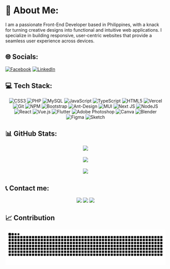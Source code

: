 # 💫 About Me:
I am a passionate Front-End Developer based in Philippines, with a knack for turning creative designs into functional and intuitive web applications. I specialize in building responsive, user-centric websites that provide a seamless user experience across devices.

## 🌐 Socials:
[![Facebook](https://img.shields.io/badge/Facebook-%231877F2.svg?logo=Facebook&logoColor=white)](https://facebook.com/stefanie.asaytono.5) [![LinkedIn](https://img.shields.io/badge/LinkedIn-%230077B5.svg?logo=linkedin&logoColor=white)](https://www.linkedin.com/in/stefanie-asaytono-6a4607246?utm_source=share&utm_campaign=share_via&utm_content=profile&utm_medium=android_app) 

## 💻 Tech Stack:
<div align=center>
  
![CSS3](https://img.shields.io/badge/css3-%231572B6.svg?style=for-the-badge&logo=css3&logoColor=white) 
![PHP](https://img.shields.io/badge/php-%23777BB4.svg?style=for-the-badge&logo=php&logoColor=white) 
![MySQL](https://img.shields.io/badge/mysql-4479A1.svg?style=for-the-badge&logo=mysql&logoColor=white) 
![JavaScript](https://img.shields.io/badge/javascript-%23323330.svg?style=for-the-badge&logo=javascript&logoColor=%23F7DF1E) 
![TypeScript](https://img.shields.io/badge/typescript-%23007ACC.svg?style=for-the-badge&logo=typescript&logoColor=white) 
![HTML5](https://img.shields.io/badge/html5-%23E34F26.svg?style=for-the-badge&logo=html5&logoColor=white) 
![Vercel](https://img.shields.io/badge/vercel-%23000000.svg?style=for-the-badge&logo=vercel&logoColor=white) 
![Git](https://img.shields.io/badge/git-%23F05033.svg?style=for-the-badge&logo=git&logoColor=white)
![NPM](https://img.shields.io/badge/NPM-%23CB3837.svg?style=for-the-badge&logo=npm&logoColor=white) 
![Bootstrap](https://img.shields.io/badge/bootstrap-%238511FA.svg?style=for-the-badge&logo=bootstrap&logoColor=white) 
![Ant-Design](https://img.shields.io/badge/-AntDesign-%230170FE?style=for-the-badge&logo=ant-design&logoColor=white) 
![MUI](https://img.shields.io/badge/MUI-%230081CB.svg?style=for-the-badge&logo=mui&logoColor=white) 
![Next JS](https://img.shields.io/badge/Next-black?style=for-the-badge&logo=next.js&logoColor=white) 
![NodeJS](https://img.shields.io/badge/node.js-6DA55F?style=for-the-badge&logo=node.js&logoColor=white) 
![React](https://img.shields.io/badge/react-%2320232a.svg?style=for-the-badge&logo=react&logoColor=%2361DAFB) 
![Vue.js](https://img.shields.io/badge/vue.js-%2335495e.svg?style=for-the-badge&logo=vuedotjs&logoColor=%234FC08D) 
![Flutter](https://img.shields.io/badge/Flutter-%2302569B.svg?style=for-the-badge&logo=Flutter&logoColor=white) 
![Adobe Photoshop](https://img.shields.io/badge/adobe%20photoshop-%2331A8FF.svg?style=for-the-badge&logo=adobe%20photoshop&logoColor=white) 
![Canva](https://img.shields.io/badge/Canva-%2300C4CC.svg?style=for-the-badge&logo=Canva&logoColor=white) 
![Blender](https://img.shields.io/badge/blender-%23F5792A.svg?style=for-the-badge&logo=blender&logoColor=white) 
![Figma](https://img.shields.io/badge/figma-%23F24E1E.svg?style=for-the-badge&logo=figma&logoColor=white) 
![Sketch](https://img.shields.io/badge/Sketch-FFB387?style=for-the-badge&logo=sketch&logoColor=black) 

</div>

## 📊 GitHub Stats:
<div align=center>
  
![](https://github-readme-stats.vercel.app/api?username=isteppu&theme=one_dark_pro&hide_border=false&include_all_commits=true&count_private=true)<br/><br/>
![](https://github-readme-streak-stats.herokuapp.com/?user=isteppu&theme=one_dark_pro&hide_border=false)<br/><br/>
![](https://github-readme-stats.vercel.app/api/top-langs/?username=isteppu&theme=one_dark_pro&hide_border=false&include_all_commits=true&count_private=true&layout=compact)

</div>

## 📞 Contact me:
<div align=center>
  
  [![](https://img.shields.io/badge/Gmail-D14836?style=for-the-badge&logo=gmail&logoColor=white)](mailto:recipient@example.com)
  [![](https://img.shields.io/badge/Messenger-00B2FF?style=for-the-badge&logo=messenger&logoColor=white)](https://m.me/stefanie.asaytono.5)
  [![](https://img.shields.io/badge/viber-685EA9?style=for-the-badge&logo=viber&logoColor=white)](viber://add?number=09770936971)
  
</div>

## 📈 Contribution

<div align=center>
  <img alt="github-snake" src="https://raw.githubusercontent.com/isteppu/isteppu/output/github-contribution-grid-snake.svg" />
</div>
